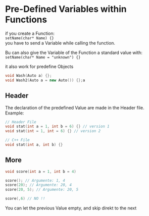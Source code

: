 # Pre-Defined Variables within Functions
if you create a Function:<br>
`setName(char* Name) {}`<br>
you have to send a Variable while calling the function.

Bu can also give the Variable of the Function a standard value with:<br>
`setName(char* Name = "unknown") {}`

it also work for predefine Objects
```c++
void Wash(Auto a) {};
void Wash2(Auto a = new Auto()) {};a
```

## Header
The declaration of the predefined Value are made in the Header file.<br>
Example:
```c++
// Header File
void stat(int a = 1, int b = 6) {} // version 1
void stat(int = 1, int = 6) {} // version 2
```

```c++
// C++ File
void stat(int a, int b) {}
```


## More
```c++
void score(int a = 1, int b = 4)

score(); // Argumente: 1, 4 
score(20); // Argumente: 20, 4 
score(20, 5); // Argumente: 20, 5

score(,6) // NO !!
```
You can let the previous Value empty, and skip direkt to the next